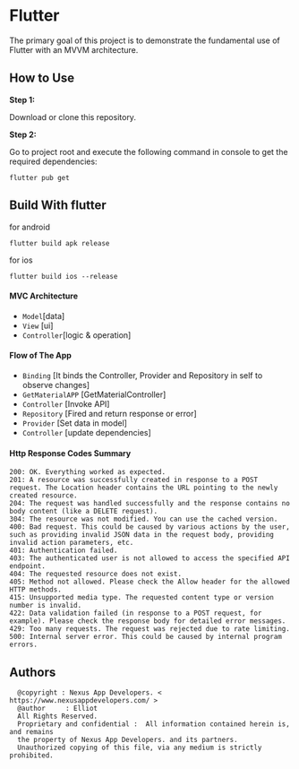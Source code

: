 # Flutter

The primary goal of this project is to demonstrate the fundamental use of Flutter with an MVVM architecture.


## How to Use

**Step 1:**

Download or clone this repository.

**Step 2:**

Go to project root and execute the following command in console to get the required dependencies:
```
flutter pub get
```


## Build With flutter

for android

```
flutter build apk release
```

for ios

```
flutter build ios --release

```


#### MVC Architecture

 - `Model`[data]
 - `View` [ui]
 - `Controller`[logic & operation]

#### Flow of The App

 - `Binding` [It binds the Controller, Provider and Repository in self to observe changes]
 - `GetMaterialAPP` [GetMaterialController]
 - `Controller` [Invoke API]
 - `Repository` [Fired and return response or error]
 - `Provider` [Set data in model]
 - `Controller` [update dependencies]

#### Http Response Codes Summary

    200: OK. Everything worked as expected.
    201: A resource was successfully created in response to a POST request. The Location header contains the URL pointing to the newly created resource.
    204: The request was handled successfully and the response contains no body content (like a DELETE request).
    304: The resource was not modified. You can use the cached version.
    400: Bad request. This could be caused by various actions by the user, such as providing invalid JSON data in the request body, providing invalid action parameters, etc.
    401: Authentication failed.
    403: The authenticated user is not allowed to access the specified API endpoint.
    404: The requested resource does not exist.
    405: Method not allowed. Please check the Allow header for the allowed HTTP methods.
    415: Unsupported media type. The requested content type or version number is invalid.
    422: Data validation failed (in response to a POST request, for example). Please check the response body for detailed error messages.
    429: Too many requests. The request was rejected due to rate limiting.
    500: Internal server error. This could be caused by internal program errors.

## Authors

```
  @copyright : Nexus App Developers. < https://www.nexusappdevelopers.com/ >
  @author     : Elliot
  All Rights Reserved.
  Proprietary and confidential :  All information contained herein is, and remains
  the property of Nexus App Developers. and its partners.
  Unauthorized copying of this file, via any medium is strictly prohibited.
```